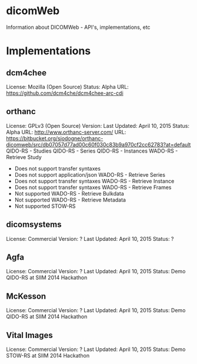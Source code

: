 # dicomWeb
Information about DICOMWeb - API's, implementations, etc

Implementations
===============

dcm4chee
--------
License: Mozilla (Open Source)
Status: Alpha
URL: https://github.com/dcm4che/dcm4chee-arc-cdi


orthanc
-------
License: GPLv3 (Open Source)
Version:
Last Updated: April 10, 2015
Status: Alpha
URL: http://www.orthanc-server.com/
URL: https://bitbucket.org/sjodogne/orthanc-dicomweb/src/db07057d77ad00c60f030c83b9a970cf2cc62783?at=default
QIDO-RS - Studies
QIDO-RS - Series
QIDO-RS - Instances
WADO-RS - Retrieve Study
  - Does not support transfer syntaxes
  - Does not support application/json
WADO-RS - Retrieve Series
  - Does not support transfer syntaxes
WADO-RS - Retrieve Instance
  - Does not support transfer syntaxes
WADO-RS - Retrieve Frames
  - Not supported
WADO-RS - Retrieve Bulkdata
  - Not supported
WADO-RS - Retrieve Metadata
  - Not supported
STOW-RS


dicomsystems
------------
License: Commercial
Version: ?
Last Updated: April 10, 2015
Status: ?

Agfa
----
License: Commercial
Version: ?
Last Updated: April 10, 2015
Status: Demo QIDO-RS at SIIM 2014 Hackathon

McKesson
--------
License: Commercial
Version: ?
Last Updated: April 10, 2015
Status: Demo QIDO-RS at SIIM 2014 Hackathon

Vital Images
------------
License: Commercial
Version: ?
Last Updated: April 10, 2015
Status: Demo STOW-RS at SIIM 2014 Hackathon


